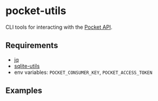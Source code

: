 # pocket-utils

CLI tools for interacting with the [Pocket API](https://getpocket.com/developer/docs/overview).

## Requirements
* [jq](https://github.com/stedolan/jq)
* [sqlite-utils](https://github.com/simonw/sqlite-utils)
* env variables: `POCKET_CONSUMER_KEY`, `POCKET_ACCESS_TOKEN`

## Examples

